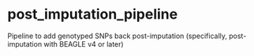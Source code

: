 # post_imputation_pipeline
Pipeline to add genotyped SNPs back post-imputation (specifically, post-imputation with BEAGLE v4 or later)
